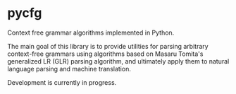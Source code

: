 pycfg
=====

Context free grammar algorithms implemented in Python.

The main goal of this library is to provide utilities for parsing arbitrary
context-free grammars using algorithms based on Masaru Tomita's generalized
LR (GLR) parsing algorithm, and ultimately apply them to natural language
parsing and machine translation.

Development is currently in progress.
